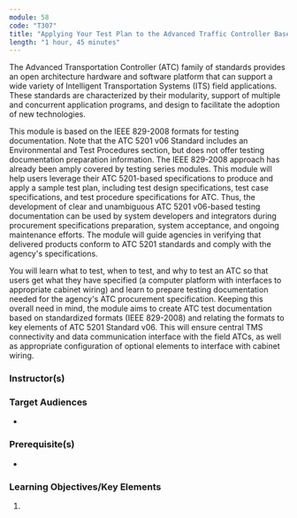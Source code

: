 ```yaml
---
module: 58
code: "T307"
title: "Applying Your Test Plan to the Advanced Traffic Controller Based on ATC 5201 Standard v06"
length: "1 hour, 45 minutes"
---
```

The Advanced Transportation Controller (ATC) family of standards provides an open architecture hardware and software platform that can support a wide variety of Intelligent Transportation Systems (ITS) field applications. These standards are characterized by their modularity, support of multiple and concurrent application programs, and design to facilitate the adoption of new technologies.

This module is based on the IEEE 829-2008 formats for testing documentation. Note that the ATC 5201 v06 Standard includes an Environmental and Test Procedures section, but does not offer testing documentation preparation information. The IEEE 829-2008 approach has already been amply covered by testing series modules. This module will help users leverage their ATC 5201-based specifications to produce and apply a sample test plan, including test design specifications, test case specifications, and test procedure specifications for ATC. Thus, the development of clear and unambiguous ATC 5201 v06-based testing documentation can be used by system developers and integrators during procurement specifications preparation, system acceptance, and ongoing maintenance efforts. The module will guide agencies in verifying that delivered products conform to ATC 5201 standards and comply with the agency's specifications.

You will learn what to test, when to test, and why to test an ATC so that users get what they have specified (a computer platform with interfaces to appropriate cabinet wiring) and learn to prepare testing documentation needed for the agency's ATC procurement specification. Keeping this overall need in mind, the module aims to create ATC test documentation based on standardized formats (IEEE 829-2008) and relating the formats to key elements of ATC 5201 Standard v06. This will ensure central TMS connectivity and data communication interface with the field ATCs, as well as appropriate configuration of optional elements to interface with cabinet wiring.

### Instructor(s)


### Target Audiences
* 

### Prerequisite(s)
* 

### Learning Objectives/Key Elements
1. 